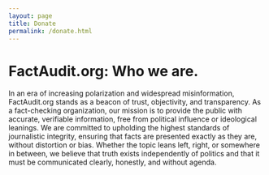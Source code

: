 ```yaml
---
layout: page
title: Donate
permalink: /donate.html
---
```


# FactAudit.org: Who we are.

In an era of increasing polarization and widespread misinformation, FactAudit.org stands as a beacon of trust, objectivity, and transparency. As a fact-checking organization, our mission is to provide the public with accurate, verifiable information, free from political influence or ideological leanings. We are committed to upholding the highest standards of journalistic integrity, ensuring that facts are presented exactly as they are, without distortion or bias. Whether the topic leans left, right, or somewhere in between, we believe that truth exists independently of politics and that it must be communicated clearly, honestly, and without agenda.
